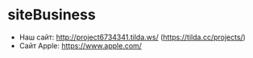 # siteBusiness
- Наш сайт: http://project6734341.tilda.ws/ (https://tilda.cc/projects/)
- Сайт Apple: https://www.apple.com/
